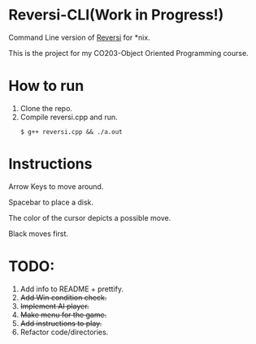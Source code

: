 # Reversi-CLI(Work in Progress!)
Command Line version of [Reversi](https://en.wikipedia.org/wiki/Reversi) for *nix.

This is the project for my CO203-Object Oriented Programming course.


# How to run
1. Clone the repo.
2. Compile reversi.cpp and run.
   ```
   $ g++ reversi.cpp && ./a.out
   ```

# Instructions
Arrow Keys to move around.

Spacebar to place a disk.

The color of the cursor depicts a possible move.

Black moves first.


# TODO:
1. Add info to README + prettify.
2. ~~Add Win condition check.~~ 
3. ~~Implement AI player.~~
4. ~~Make menu for the game.~~
5. ~~Add instructions to play.~~ 
5. Refactor code/directories.
